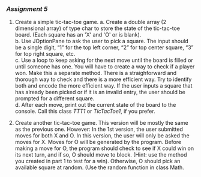 
### _Assignment 5_

1.  Create a simple tic-tac-toe game. 
  a. Create a double array (2 dimensional array) of type char to store the state of the tic-tac-toe board. (Each square has an 'X' and 'O' or is blank).  
b. Use JOptionPane to ask the user to pick a square. The input should be a single digit, “1” for the top left corner, “2” for top center square, “3” for top right square, etc.  
c. Use a loop to keep asking for the next move until the board is filled or until someone has one. You will have to create a way to check if a player won. Make this a separate method. There is a straighforward and thorough way to check and there is a more efficient way. Try to identify both and encode the more efficient way. If the user inputs a square that has already been picked or if it is an invalid entry, the user should be prompted for a different square.  
d. After each move, print out the current state of the board to the console. Call this class _TTT1_ or _TicTacToe1_, if you prefer.  

2) Create another tic-tac-toe game. This version will be mostly the same as the previous one.  However: In the 1st version, the user submitted moves for both X and O. In this version, the user will only be asked the moves for X. Moves for O will be generated by the program. Before making a move for O, the program should check to see if X could win on its next turn, and if so, O should move to block. (Hint: use the method you created in part 1 to test for a win).  Otherwise, O should pick an available square at random. (Use the random function in class Math.

